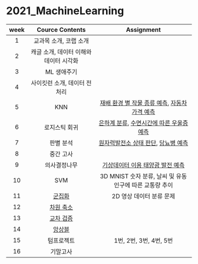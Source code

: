 # 2021_MachineLearning

|week|Cource Contents|Assignment|
|:--:|:--:|:--:|
|1|교과목 소개, 코랩 소개|
|2|캐글 소개, 데이터 이해와 데이터 시각화|
|3|ML 생애주기|
|4|사이킷런 소개, 데이터 전처리|
|5|KNN|[재배 환경 별 작물 종류 예측](https://github.com/yunjeong-chang/2021_MachineLearning/blob/main/5%EC%A3%BC%EC%B0%A8_Assignment1_%EC%9E%91%EB%AC%BC%20%EC%A2%85%EB%A5%98%20%EC%98%88%EC%B8%A1.ipynb), [자동차 가격 예측](https://github.com/yunjeong-chang/2021_MachineLearning/blob/main/5%EC%A3%BC%EC%B0%A8_Assignment2_%EC%9E%90%EB%8F%99%EC%B0%A8%20%EA%B0%80%EA%B2%A9%20%EC%98%88%EC%B8%A1_18012576_%EC%9E%A5%EC%9C%A4%EC%A0%95.ipynb)|
|6|로지스틱 회귀|[은하계 분류](https://github.com/yunjeong-chang/2021_MachineLearning/blob/main/6%EC%A3%BC%EC%B0%A8_Assignment1_%EC%9D%80%ED%95%98%EA%B3%84_%EB%B6%84%EB%A5%98.ipynb), [수면시간에 따른 우울증 예측](https://github.com/yunjeong-chang/2021_MachineLearning/blob/main/6%EC%A3%BC%EC%B0%A8_Assignment2_%EC%88%98%EB%A9%B4%EC%8B%9C%EA%B0%84%EC%97%90%20%EB%94%B0%EB%A5%B8%20%EC%9A%B0%EC%9A%B8%EC%A6%9D%20%EC%98%88%EC%B8%A1.ipynb)
|7|판별 분석|[원자력발전소 상태 판단](https://github.com/yunjeong-chang/2021_MachineLearning/blob/main/7%EC%A3%BC%EC%B0%A8_Assignment1_%EC%9B%90%EC%9E%90%EB%A0%A5%EB%B0%9C%EC%A0%84%EC%86%8C%20%EC%83%81%ED%83%9C%20%ED%8C%90%EB%8B%A8.ipynb), [당뇨병 예측](https://github.com/yunjeong-chang/2021_MachineLearning/blob/main/7%EC%A3%BC%EC%B0%A8_Assignment2_%EB%8B%B9%EB%87%A8%EB%B3%91_%EC%98%88%EC%B8%A1.ipynb)|
|8|중간 고사|
|9|의사결정나무|[기상데이터 이용 태양광 발전 예측](https://github.com/yunjeong-chang/2021_MachineLearning/blob/main/9%EC%A3%BC%EC%B0%A8_%ED%83%9C%EC%96%91%EA%B4%91%EB%B0%9C%EC%A0%84%EB%9F%89%EC%98%88%EC%B8%A1.ipynb)|
|10|SVM|3D MNIST 숫자 분류, 날씨 및 유동인구에 따른 교통량 추이|
|11|[군집화](https://github.com/yunjeong-chang/2021_MachineLearning/blob/main/%EA%B5%B0%EC%A7%91%ED%99%94/%EA%B5%B0%EC%A7%91%ED%99%94%20%EC%9D%B4%EB%A1%A0.md)|2D 영상 데이터 분류 문제|
|12|[차원 축소](https://github.com/yunjeong-chang/2021_MachineLearning/blob/main/%EC%B0%A8%EC%9B%90%20%EC%B6%95%EC%86%8C/%EC%B0%A8%EC%9B%90%20%EC%B6%95%EC%86%8C%20%EC%9D%B4%EB%A1%A0.md)||
|13|[교차 검증](https://github.com/yunjeong-chang/2021_MachineLearning/blob/main/%EB%AA%A8%ED%98%95%EC%A7%84%EB%8B%A8%EA%B3%BC%20%EA%B5%90%EC%B0%A8%EA%B2%80%EC%A6%9D/%EB%AA%A8%ED%98%95%EC%A7%84%EB%8B%A8%EA%B3%BC%20%EA%B5%90%EC%B0%A8%EA%B2%80%EC%A6%9D%20%EC%9D%B4%EB%A1%A0.md)||
|14|[앙상블](https://github.com/yunjeong-chang/2021_MachineLearning/blob/main/%EC%95%99%EC%83%81%EB%B8%94/%EC%95%99%EC%83%81%EB%B8%94%20%EC%9D%B4%EB%A1%A0.md)||
|15|텀프로젝트|1번, 2번, 3번, 4번, 5번|
|16|기말고사|
